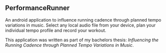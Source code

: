 ## PerformanceRunner

An android application to influence running cadence through planned tempo variations in music. Select any local audio file from your device, plan your individual tempo profile and record your workout. 

This application was written as part of my bachelors thesis: *Influencing the Running Cadence through Planned Tempo Variations in Music*.




